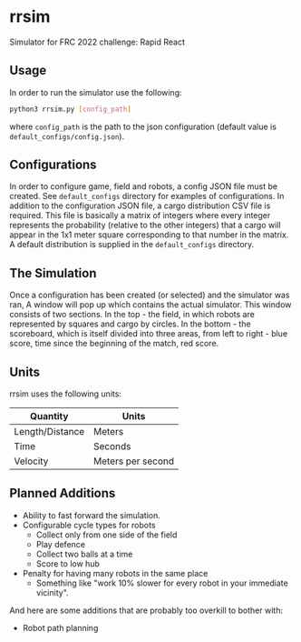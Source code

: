 # rrsim
Simulator for FRC 2022 challenge: Rapid React

## Usage

In order to run the simulator use the following:

```bash
python3 rrsim.py [config_path]
```

where `config_path` is the path to the json configuration (default value is `default_configs/config.json`).

## Configurations

In order to configure game, field and robots, a config JSON file must be created. See `default_configs` directory for examples of configurations.
In addition to the configuration JSON file, a cargo distribution CSV file is required. This file is basically a matrix of integers where every integer represents the probability (relative to the other integers) that a cargo will appear in the 1x1 meter square corresponding to that number in the matrix. A default distribution is supplied in the `default_configs` directory.


## The Simulation

Once a configuration has been created (or selected) and the simulator was ran, A window will pop up which contains the actual simulator.
This window consists of two sections. In the top - the field, in which robots are represented by squares and cargo by circles.
In the bottom - the scoreboard, which is itself divided into three areas, from left to right - blue score, time since the beginning of the match, red score.


## Units

rrsim uses the following units:

Quantity       | Units
---------------|--------
Length/Distance| Meters
Time           | Seconds
Velocity       | Meters per second


## Planned Additions

* Ability to fast forward the simulation.
* Configurable cycle types for robots
  * Collect only from one side of the field
  * Play defence
  * Collect two balls at a time
  * Score to low hub
* Penalty for having many robots in the same place
  * Something like "work 10% slower for every robot in your immediate vicinity".
  
And here are some additions that are probably too overkill to bother with:

* Robot path planning
